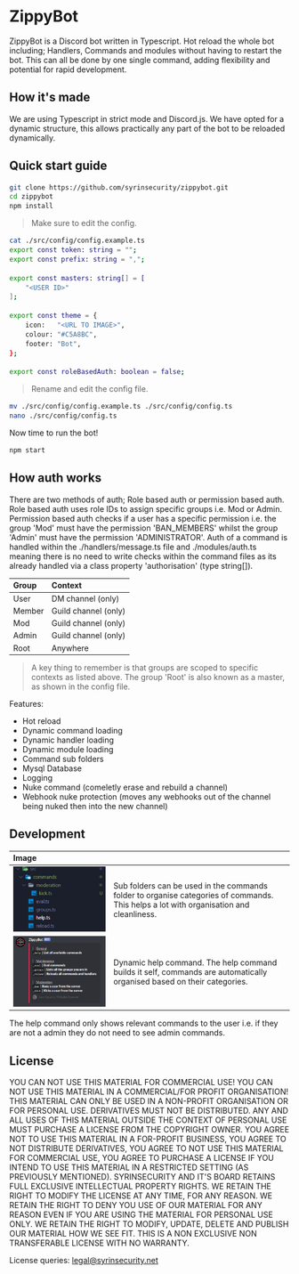 # ZippyBot

ZippyBot is a Discord bot written in Typescript.  Hot reload the whole bot including; Handlers, Commands and modules without having to restart the bot.  This can all be done by one single command, adding flexibility and potential for rapid development.

## How it's made

We are using Typescript in strict mode and Discord.js.  We have opted for a dynamic structure, this allows practically any part of the bot to be reloaded dynamically.

## Quick start guide

```bash
git clone https://github.com/syrinsecurity/zippybot.git
cd zippybot
npm install
```

> Make sure to edit the config.

```bash
cat ./src/config/config.example.ts
export const token: string = "";
export const prefix: string = ",";

export const masters: string[] = [
	"<USER ID>"
];

export const theme = {
	icon: 	"<URL TO IMAGE>",
	colour: "#C5A8BC",
	footer: "Bot",
};

export const roleBasedAuth: boolean = false;
```

> Rename and edit the config file.

```bash
mv ./src/config/config.example.ts ./src/config/config.ts
nano ./src/config/config.ts
```

Now time to run the bot!

```bash
npm start
```

## How auth works

There are two methods of auth; Role based auth or permission based auth.  Role based auth uses role IDs to assign specific groups i.e. Mod or Admin.  Permission based auth checks if a user has a specific permission i.e. the group 'Mod' must have the permission 'BAN_MEMBERS' whilst the group 'Admin' must have the permission 'ADMINISTRATOR'.  Auth of a command is handled within the ./handlers/message.ts file and ./modules/auth.ts meaning there is no need to write checks within the command files as its already handled via a class property 'authorisation' (type string[]).

| Group 	| Context 		|
|:--------------|:----------------------|
| User		| DM channel (only)	|
| Member	| Guild channel (only)	|
| Mod		| Guild channel (only)	|
| Admin		| Guild channel (only)	|
| Root		| Anywhere		|

> A key thing to remember is that groups are scoped to specific contexts as listed above.
> The group 'Root' is also known as a master, as shown in the config file.

Features:

- Hot reload
- Dynamic command loading
- Dynamic handler loading
- Dynamic module loading
- Command sub folders
- Mysql Database
- Logging
- Nuke command (comeletly erase and rebuild a channel)
- Webhook nuke protection (moves any webhooks out of the channel being nuked then into the new channel)

## Development

| Image				| 					|
|:------------------------------|:--------------------------------------|
| ![Commands folder structure](./.github/assets/command-structure.PNG) | Sub folders can be used in the commands folder to organise categories of commands.  This helps a lot with organisation and cleanliness. |
| ![Dynamic help command](./.github/assets/dynamic-help.PNG) | Dynamic help command.  The help command builds it self, commands are automatically organised based on their categories.|

The help command only shows relevant commands to the user i.e. if they are not a admin they do not need to see admin commands. 

## License

YOU CAN NOT USE THIS MATERIAL FOR COMMERCIAL USE! YOU CAN NOT USE THIS
MATERIAL IN A COMMERCIAL/FOR PROFIT ORGANISATION! THIS MATERIAL CAN ONLY
BE USED IN A NON-PROFIT ORGANISATION OR FOR PERSONAL USE. DERIVATIVES MUST NOT
BE DISTRIBUTED. ANY AND ALL USES OF THIS MATERIAL OUTSIDE THE CONTEXT OF
PERSONAL USE MUST PURCHASE A LICENSE FROM THE COPYRIGHT OWNER. YOU AGREE
NOT TO USE THIS MATERIAL IN A FOR-PROFIT BUSINESS, YOU AGREE TO NOT DISTRIBUTE
DERIVATIVES, YOU AGREE TO NOT USE THIS MATERIAL FOR COMMERCIAL USE, YOU AGREE
TO PURCHASE A LICENSE IF YOU INTEND TO USE THIS MATERIAL IN A RESTRICTED SETTING
(AS PREVIOUSLY MENTIONED). SYRINSECURITY AND IT'S BOARD RETAINS FULL EXCLUSIVE
INTELLECTUAL PROPERTY RIGHTS. WE RETAIN THE RIGHT TO MODIFY THE LICENSE AT ANY
TIME, FOR ANY REASON. WE RETAIN THE RIGHT TO DENY YOU USE OF OUR MATERIAL FOR
ANY REASON EVEN IF YOU ARE USING THE MATERIAL FOR PERSONAL USE ONLY. WE RETAIN
THE RIGHT TO MODIFY, UPDATE, DELETE AND PUBLISH OUR MATERIAL HOW WE SEE FIT.
THIS IS A NON EXCLUSIVE NON TRANSFERABLE LICENSE WITH NO WARRANTY.

License queries: legal@syrinsecurity.net
